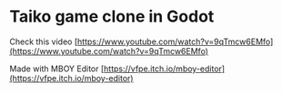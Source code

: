 # Taiko game clone in Godot

Check this video
[https://www.youtube.com/watch?v=9qTmcw6EMfo](https://www.youtube.com/watch?v=9qTmcw6EMfo)


Made with MBOY Editor
[https://vfpe.itch.io/mboy-editor](https://vfpe.itch.io/mboy-editor)
